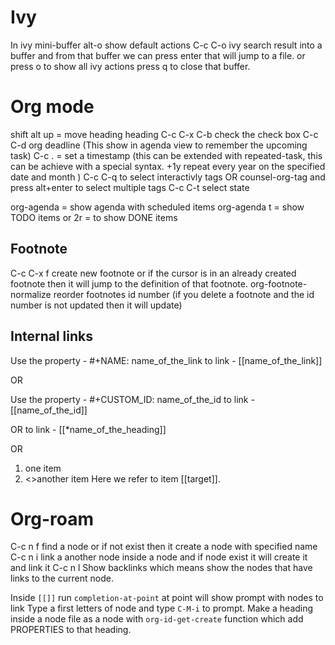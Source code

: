 # Ivy #
In ivy mini-buffer alt-o show default actions
C-c C-o ivy search result into a buffer and from that buffer we can press enter that will jump to a file. or press o to show all ivy actions
press q to close that buffer.


# Org mode #
shift alt up = move heading heading 
C-c C-x C-b check the check box
C-c C-d org deadline (This show in agenda view to remember the upcoming task)
C-c . = set a timestamp (this can be extended with repeated-task, this can be achieve with a special syntax. +1y repeat every year on the specified date and month )
C-c C-q to select interactivly tags
OR counsel-org-tag and press alt+enter to select multiple tags
C-c C-t select state

org-agenda = show agenda with scheduled items
org-agenda t = show TODO items or 2r =  to show DONE items


## Footnote ##
C-c C-x f create new footnote or if the cursor is in an already created footnote then it will jump to the definition of that footnote.
org-footnote-normalize reorder footnotes id number (if you delete a footnote and the id number is not updated then it will update)

## Internal links ##
Use the property -  #+NAME: name_of_the_link
to link -           [[name_of_the_link]]

OR

Use the property -  #+CUSTOM_ID: name_of_the_id
to link -           [[name_of_the_id]]

OR
to link -           [[*name_of_the_heading]]

OR
1. one item
2. <<target>>another item
Here we refer to item [[target]].




# Org-roam #
C-c n f find a node or if not exist then it create a node with specified name
C-c n i link a another node inside a node and if node exist it will create it and link it
C-c n l Show backlinks which means show the nodes that have links to the current node.


Inside `[[]]` run `completion-at-point` at point will show prompt with nodes to link
Type a first letters of node and type `C-M-i` to prompt.
Make a heading inside a node file as a node with `org-id-get-create` function which add PROPERTIES to that heading.


